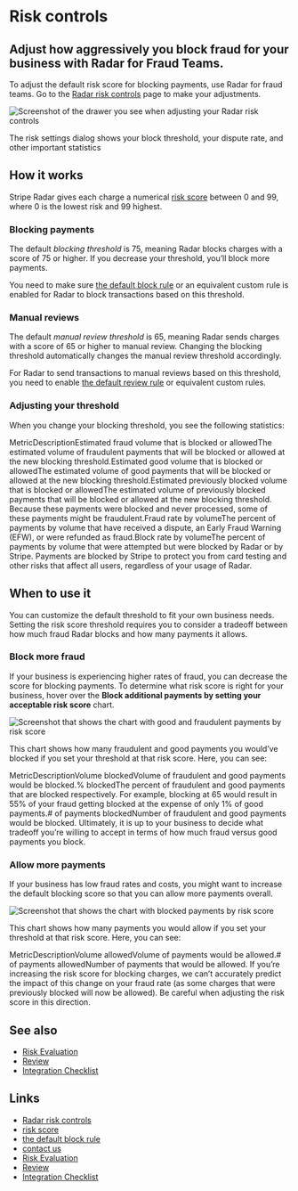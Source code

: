 # Risk controls

## Adjust how aggressively you block fraud for your business with Radar for Fraud Teams.

To adjust the default risk score for blocking payments, use Radar for fraud
teams. Go to the [Radar risk
controls](https://dashboard.stripe.com/settings/radar/risk-controls) page to
make your adjustments.

![Screenshot of the drawer you see when adjusting your Radar risk
controls](https://b.stripecdn.com/docs-statics-srv/assets/new-overview.34e6267dd144e7f58ab45f3b07a7e316.png)

The risk settings dialog shows your block threshold, your dispute rate, and
other important statistics

## How it works

Stripe Radar gives each charge a numerical [risk
score](https://docs.stripe.com/radar/risk-evaluation#risk-outcomes) between 0
and 99, where 0 is the lowest risk and 99 highest.

### Blocking payments

The default *blocking threshold* is 75, meaning Radar blocks charges with a
score of 75 or higher. If you decrease your threshold, you’ll block more
payments.

You need to make sure [the default block
rule](https://docs.stripe.com/radar/rules#built-in-rules) or an equivalent
custom rule is enabled for Radar to block transactions based on this threshold.

### Manual reviews

The default *manual review threshold* is 65, meaning Radar sends charges with a
score of 65 or higher to manual review. Changing the blocking threshold
automatically changes the manual review threshold accordingly.

For Radar to send transactions to manual reviews based on this threshold, you
need to enable [the default review
rule](https://docs.stripe.com/radar/rules#built-in-rules) or equivalent custom
rules.

### Adjusting your threshold

When you change your blocking threshold, you see the following statistics:

MetricDescriptionEstimated fraud volume that is blocked or allowedThe estimated
volume of fraudulent payments that will be blocked or allowed at the new
blocking threshold.Estimated good volume that is blocked or allowedThe estimated
volume of good payments that will be blocked or allowed at the new blocking
threshold.Estimated previously blocked volume that is blocked or allowedThe
estimated volume of previously blocked payments that will be blocked or allowed
at the new blocking threshold. Because these payments were blocked and never
processed, some of these payments might be fraudulent.Fraud rate by volumeThe
percent of payments by volume that have received a dispute, an Early Fraud
Warning (EFW), or were refunded as fraud.Block rate by volumeThe percent of
payments by volume that were attempted but were blocked by Radar or by Stripe.
Payments are blocked by Stripe to protect you from card testing and other risks
that affect all users, regardless of your usage of Radar.
## When to use it

You can customize the default threshold to fit your own business needs. Setting
the risk score threshold requires you to consider a tradeoff between how much
fraud Radar blocks and how many payments it allows.

### Block more fraud

If your business is experiencing higher rates of fraud, you can decrease the
score for blocking payments. To determine what risk score is right for your
business, hover over the **Block additional payments by setting your acceptable
risk score** chart.

![Screenshot that shows the chart with good and fraudulent payments by risk
score](https://b.stripecdn.com/docs-statics-srv/assets/new-blocked-volume-chart.a439ebbb6db56c1245bf744e516120c7.png)

This chart shows how many fraudulent and good payments you would’ve blocked if
you set your threshold at that risk score. Here, you can see:

MetricDescriptionVolume blockedVolume of fraudulent and good payments would be
blocked.% blockedThe percent of fraudulent and good payments that are blocked
respectively. For example, blocking at 65 would result in 55% of your fraud
getting blocked at the expense of only 1% of good payments.# of payments
blockedNumber of fraudulent and good payments would be blocked.
Ultimately, it is up to your business to decide what tradeoff you’re willing to
accept in terms of how much fraud versus good payments you block.

### Allow more payments

If your business has low fraud rates and costs, you might want to increase the
default blocking score so that you can allow more payments overall.

![Screenshot that shows the chart with blocked payments by risk
score](https://b.stripecdn.com/docs-statics-srv/assets/new-allowed-volume-chart.520f969604f2c058be9330391eb05aaa.png)

This chart shows how many payments you would allow if you set your threshold at
that risk score. Here, you can see:

MetricDescriptionVolume allowedVolume of payments would be allowed.# of payments
allowedNumber of payments that would be allowed.
If you’re increasing the risk score for blocking charges, we can’t accurately
predict the impact of this change on your fraud rate (as some charges that were
previously blocked will now be allowed). Be careful when adjusting the risk
score in this direction.

## See also

- [Risk Evaluation](https://docs.stripe.com/radar/risk-evaluation)
- [Review](https://docs.stripe.com/radar/reviews)
- [Integration Checklist](https://docs.stripe.com/radar/integration)

## Links

- [Radar risk
controls](https://dashboard.stripe.com/settings/radar/risk-controls)
- [risk score](https://docs.stripe.com/radar/risk-evaluation#risk-outcomes)
- [the default block rule](https://docs.stripe.com/radar/rules#built-in-rules)
- [contact us](https://support.stripe.com/contact)
- [Risk Evaluation](https://docs.stripe.com/radar/risk-evaluation)
- [Review](https://docs.stripe.com/radar/reviews)
- [Integration Checklist](https://docs.stripe.com/radar/integration)